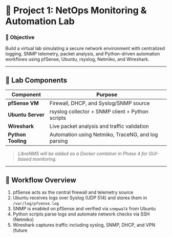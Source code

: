 # 🧪 **Project 1: NetOps Monitoring & Automation Lab**

### 🎯 Objective  
Build a virtual lab simulating a secure network environment with centralized logging, SNMP telemetry, packet analysis, and Python-driven automation workflows using pfSense, Ubuntu, rsyslog, Netmiko, and Wireshark.

---

## 🧱 Lab Components  

| Component           | Purpose                                            |
|---------------------|----------------------------------------------------|
| **pfSense VM**       | Firewall, DHCP, and Syslog/SNMP source             |
| **Ubuntu Server**    | rsyslog collector + SNMP client + Python scripts   |
| **Wireshark**        | Live packet analysis and traffic validation        |
| **Python Tooling**   | Automation using Netmiko, TraceNG, and log parsing |

> *LibreNMS will be added as a Docker container in Phase 4 for GUI-based monitoring.*

---

## 🔄 Workflow Overview  

1. pfSense acts as the central firewall and telemetry source  
2. Ubuntu receives logs over Syslog (UDP 514) and stores them in `/var/log/pfsense.log`  
3. SNMP is enabled on pfSense and verified via `snmpwalk` from Ubuntu  
4. Python scripts parse logs and automate network checks via SSH (Netmiko)  
5. Wireshark captures traffic including syslog, SNMP, DHCP, and VPN (future
